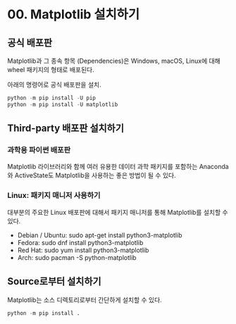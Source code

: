 # 00. Matplotlib 설치하기
## 공식 배포판
Matplotlib과 그 종속 항목 (Dependencies)은 Windows, macOS, Linux에 대해 wheel 패키지의 형태로 배포된다.

아래의 명령어로 공식 배포판을 설치.
```python
python -m pip install -U pip
python -m pip install -U matplotlib
```

## Third-party 배포판 설치하기
### 과학용 파이썬 배포판
Matplotlib 라이브러리와 함께 여러 유용한 데이터 과학 패키지를 포함하는 Anaconda와 ActiveState도 Matplotlib을 사용하는 좋은 방법이 될 수 있다.

### Linux: 패키지 매니저 사용하기  
대부분의 주요한 Linux 배포판에 대해서 패키지 매니저를 통해 Matplotlib를 설치할 수 있다.

- Debian / Ubuntu: sudo apt-get install python3-matplotlib
- Fedora: sudo dnf install python3-matplotlib
- Red Hat: sudo yum install python3-matplotlib
- Arch: sudo pacman -S python-matplotlib

## Source로부터 설치하기
Matplotlib는 소스 디렉토리로부터 간단하게 설치할 수 있다.
```python
python -m pip install .
```